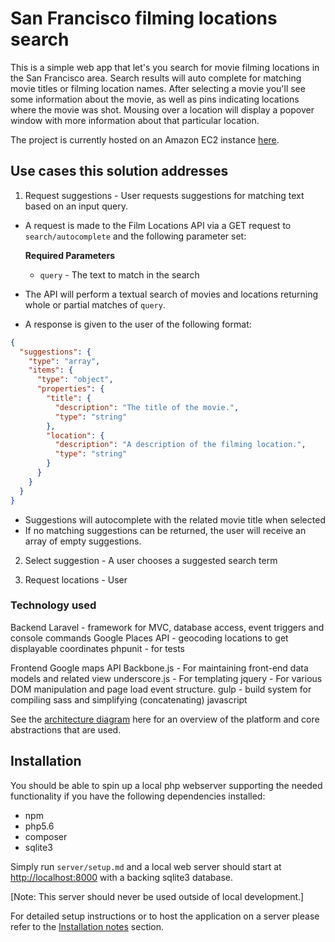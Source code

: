# San Francisco filming locations search

This is a simple web app that let's you search for movie filming locations in the San Francisco area.  Search results will auto complete for matching movie titles or filming location names.  After selecting a movie you'll see some information about the movie, as well as pins indicating locations where the movie was shot.  Mousing over a location will display a popover window with more information about that particular location.

The project is currently hosted on an Amazon EC2 instance [here](http://amazon.com).


## Use cases this solution addresses

1. Request suggestions - User requests suggestions for matching text based on an input query.
  * A request is made to the Film Locations API via a GET request to `search/autocomplete` and the following parameter set:

    **Required Parameters**

      - `query` - The text to match in the search

  * The API will perform a textual search of movies and locations returning whole or partial matches of `query`.
  * A response is given to the user of the following format:
```json
{
  "suggestions": {
    "type": "array",
    "items": {
      "type": "object",
      "properties": {
        "title": {
          "description": "The title of the movie.",
          "type": "string"
        },
        "location": {
          "description": "A description of the filming location.",
          "type": "string"
        }
      }
    }
  }
}
```
 - Suggestions will autocomplete with the related movie title when selected
 - If no matching suggestions can be returned, the user will receive an array of empty suggestions.

 2. Select suggestion - A user chooses a suggested search term

 3. Request locations - User

### Technology used

Backend
Laravel - framework for MVC, database access, event triggers and console commands
Google Places API - geocoding locations to get displayable coordinates
phpunit - for tests

Frontend
Google maps API
Backbone.js - For maintaining front-end data models and related view
underscore.js - For templating
jquery - For various DOM manipulation and page load event structure.
gulp - build system for compiling sass and simplifying (concatenating) javascript


See the [architecture diagram](docs/architecture) here for an overview of the platform and core abstractions that are used.


## Installation

You should be able to spin up a local php webserver supporting the needed functionality if you have the following dependencies installed:
- npm
- php5.6
- composer
- sqlite3

Simply run `server/setup.md` and a local web server should start at [http://localhost:8000](http://localhost:8000) with a backing sqlite3 database.

[Note: This server should never be used outside of local development.]

For detailed setup instructions or to host the application on a server please refer to the [Installation notes](docs/installation.md) section.
